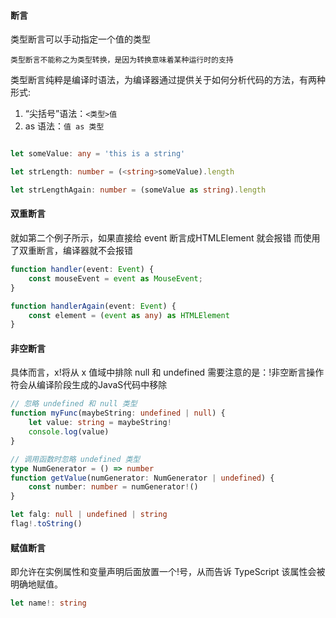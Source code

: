 #### 断言

类型断言可以手动指定一个值的类型

`类型断言不能称之为类型转换，是因为转换意味着某种运行时的支持`

类型断言纯粹是编译时语法，为编译器通过提供关于如何分析代码的方法，有两种形式:

1. “尖括号”语法：`<类型>值`
2. as 语法：`值 as 类型`


``` ts

let someValue: any = 'this is a string'

let strLength: number = (<string>someValue).length

let strLengthAgain: number = (someValue as string).length

```

#### 双重断言 

就如第二个例子所示，如果直接给 event 断言成HTMLElement 就会报错
而使用了双重断言，编译器就不会报错

``` ts
function handler(event: Event) {
    const mouseEvent = event as MouseEvent;
}

function handlerAgain(event: Event) {
    const element = (event as any) as HTMLElement
}

```


#### 非空断言

具体而言，x!将从 x 值域中排除 null 和 undefined 
需要注意的是：!非空断言操作符会从编译阶段生成的JavaS代码中移除


``` ts
// 忽略 undefined 和 null 类型
function myFunc(maybeString: undefined | null) {
    let value: string = maybeString!
    console.log(value)
}

// 调用函数时忽略 undefined 类型
type NumGenerator = () => number
function getValue(numGenerator: NumGenerator | undefined) {
    const number: number = numGenerator!()
}

let falg: null | undefined | string
flag!.toString()

```

#### 赋值断言

即允许在实例属性和变量声明后面放置一个!号，从而告诉 TypeScript 该属性会被明确地赋值。

```ts
let name!: string
```


